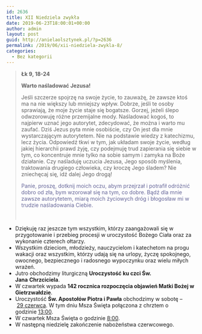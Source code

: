 ```yaml
---
id: 2636
title: XII Niedziela zwykła
date: 2019-06-23T18:00:01+00:00
author: admin
layout: post
guid: http://anielaolsztynek.pl/?p=2636
permalink: /2019/06/xii-niedziela-zwykla-8/
categories:
  - Bez kategorii
---
```

> **Łk 9, 18-24**
> 
> **Warto naśladować Jezusa!**
> 
> Jeśli szczerze spojrzę na swoje życie, to zauważę, że zawsze ktoś ma na nie większy lub mniejszy wpływ. Dobrze, jeśli te osoby sprawiają, że moje życie staje się bogatsze. Gorzej, jeżeli ślepo odwzorowuję różne przemijalne mody. Naśladować kogoś, to najpierw uznać jego autorytet, zdecydować, że można i warto mu zaufać. Dziś Jezus pyta mnie osobiście, czy On jest dla mnie wystarczającym autorytetem. Nie na podstawie wiedzy z katechizmu, lecz życia. Odpowiedź tkwi w tym, jak układam swoje życie, według jakiej hierarchii prawd żyję, czy podejmuję trud zapierania się siebie w tym, co koncentruje mnie tylko na sobie samym i zamyka na Boże działanie. Czy naśladuję uczucia Jezusa, Jego sposób myślenia, traktowania drugiego człowieka, czy kroczę Jego śladem? Nie zniechęcaj się, idź dalej Jego drogą!
> 
> <span style="color: #666699;">Panie, proszę, dotknij moich oczu, abym przejrzał i potrafił odróżnić dobro od zła, bym wzorował się na tym, co dobre. Bądź dla mnie zawsze autorytetem, miarą moich życiowych dróg i błogosław mi w trudzie naśladowania Ciebie. </span>
> 
> &nbsp;

  * Dziękuję raz jeszcze tym wszystkim, którzy zaangażowali się w przygotowanie i przebieg procesji w uroczystość Bożego Ciała oraz za wykonanie czterech ołtarzy.
  * Wszystkim dzieciom, młodzieży, nauczycielom i katechetom na progu wakacji oraz wszystkim, którzy udają się na urlopy, życzę spokojnego, owocnego, bezpiecznego i radosnego wypoczynku oraz wielu miłych wrażeń.
  * Jutro obchodzimy liturgiczną **Uroczystość ku czci Św. Jana** **Chrzciciela**.
  * W czwartek wypada **142 rocznica rozpoczęcia objawień Matki Bożej w** **Gietrzwałdzie**.
  * Uroczystość **Św. Apostołów Piotra i Pawła** obchodzimy w sobotę – <span style="text-decoration: underline;">29 czerwca</span>. W tym dniu Msza Święta połączona z chrztem o godzinie <span style="text-decoration: underline;">13:00</span>.
  * W czwartek Msza Święta o godzinie <span style="text-decoration: underline;">8:00</span>.
  * W następną niedzielę zakończenie nabożeństwa czerwcowego.